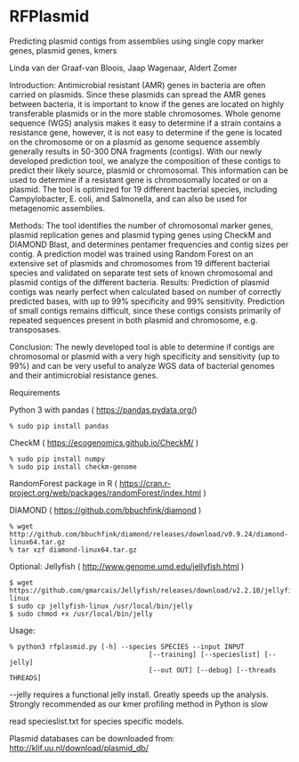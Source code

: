 # RFPlasmid
Predicting plasmid contigs from assemblies using single copy marker genes, plasmid genes, kmers

Linda van der Graaf-van Bloois, Jaap Wagenaar, Aldert Zomer

Introduction: 
Antimicrobial resistant (AMR) genes in bacteria are often carried on plasmids. Since
these plasmids can spread the AMR genes between bacteria, it is important to know if the genes
are located on highly transferable plasmids or in the more stable chromosomes. Whole genome
sequence (WGS) analysis makes it easy to determine if a strain contains a resistance gene,
however, it is not easy to determine if the gene is located on the chromosome or on a plasmid as
genome sequence assembly generally results in 50-300 DNA fragments (contigs). With our newly
developed prediction tool, we analyze the composition of these contigs to predict their likely
source, plasmid or chromosomal. This information can be used to determine if a resistant gene is
chromosomally located or on a plasmid. The tool is optimized for 19 different bacterial species,
including Campylobacter, E. coli, and Salmonella, and can also be used for metagenomic
assemblies.

Methods: The tool identifies the number of chromosomal marker genes, plasmid replication genes
and plasmid typing genes using CheckM and DIAMOND Blast, and determines pentamer
frequencies and contig sizes per contig. A prediction model was trained using Random Forest on
an extensive set of plasmids and chromosomes from 19 different bacterial species and validated
on separate test sets of known chromosomal and plasmid contigs of the different bacteria.
Results: Prediction of plasmid contigs was nearly perfect when calculated based on number of
correctly predicted bases, with up to 99% specificity and 99% sensitivity. Prediction of small
contigs remains difficult, since these contigs consists primarily of repeated sequences present in
both plasmid and chromosome, e.g. transposases.

Conclusion: The newly developed tool is able to determine if contigs are chromosomal or plasmid
with a very high specificity and sensitivity (up to 99%) and can be very useful to analyze WGS
data of bacterial genomes and their antimicrobial resistance genes.

Requirements

Python 3 with pandas ( https://pandas.pydata.org/)
```
% sudo pip install pandas
```
CheckM ( https://ecogenomics.github.io/CheckM/ )
```
% sudo pip install numpy
% sudo pip install checkm-genome
```

RandomForest package in R ( https://cran.r-project.org/web/packages/randomForest/index.html )

DIAMOND ( https://github.com/bbuchfink/diamond )
```
% wget http://github.com/bbuchfink/diamond/releases/download/v0.9.24/diamond-linux64.tar.gz
% tar xzf diamond-linux64.tar.gz
```

Optional: Jellyfish ( http://www.genome.umd.edu/jellyfish.html )
```
$ wget https://github.com/gmarcais/Jellyfish/releases/download/v2.2.10/jellyfish-linux
$ sudo cp jellyfish-linux /usr/local/bin/jelly
$ sudo chmod +x /usr/local/bin/jelly
```

Usage: 
```
% python3 rfplasmid.py [-h] --species SPECIES --input INPUT
                                   [--training] [--specieslist] [--jelly]
                                   [--out OUT] [--debug] [--threads THREADS]
```
--jelly requires a functional jelly install. Greatly speeds up the analysis. Strongly recommended as our kmer profiling method in Python is slow

read specieslist.txt for species specific models.

Plasmid databases can be downloaded from: http://klif.uu.nl/download/plasmid_db/

